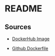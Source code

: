 # README #

Sources
-
+ [DockerHub Image](https://hub.docker.com/r/hchstera/alpine-php-cron)

+ [Github Dockerfile](https://github.com/hchstera/docker-alpine-php-cron)

